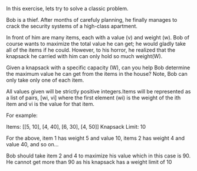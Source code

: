 In this exercise, lets try to solve a classic problem.

Bob is a thief. After months of carefuly planning, he finally manages to crack the security systems of a high-class apartment. 

In front of him are many items, each with a value (v) and weight (w). Bob of course wants to 
maximize the total value he can get; he would gladly take all of the items if he could. 
However, to his horror, he realized that the knapsack he carried with him can only hold so much weight(W).

Given a knapsack with a specific capacity (W), can you help Bob determine the maximum value he can get from the items in the house? Note, Bob can only take only one of each item. 

All values given will be strictly positive integers.Items will be represented as a list of pairs, 
[wi, vi] where the first element (wi) is the weight of the ith item and vi is the value for 
that item.

For example:

Items: [[5, 10], [4, 40], [6, 30], [4, 50]]
Knapsack Limit: 10


For the above, item 1 has weight 5 and value 10, items 2 has weight 4 and value 40, and so on...

Bob should take item 2 and 4 to maximize his value which in this case is 90. He cannot get more 
than 90 as his knapsack has a weight limit of 10
